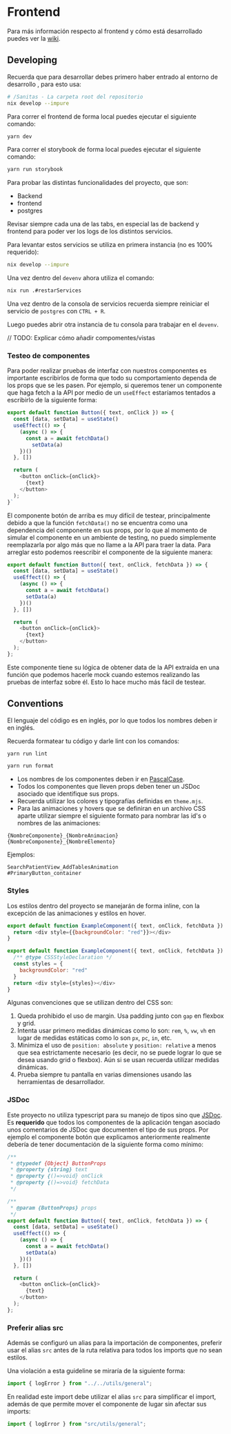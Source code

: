 # Frontend

Para más información respecto al frontend y cómo está desarrollado puedes ver la
[wiki](../wiki/mantenimiento/frontend/README.md).

## Developing

Recuerda que para desarrollar debes primero haber entrado al entorno de desarrollo
, para esto usa:

```bash
# /Sanitas - La carpeta root del repositorio
nix develop --impure
```

Para correr el frontend de forma local puedes ejecutar el siguiente comando:

```bash
yarn dev
```

Para correr el storybook de forma local puedes ejecutar el siguiente comando:

```bash
yarn run storybook
```

Para probar las distintas funcionalidades del proyecto, que son:

- Backend
- frontend
- postgres

Revisar siempre cada una de las tabs, en especial las de backend y frontend
para poder ver los logs de los distintos servicios.

Para levantar estos servicios se utiliza en primera instancia
(no es 100% requerido):

```bash
nix develop --impure
```

Una vez dentro del `devenv` ahora utiliza el comando:

```bash
nix run .#restarServices
```

Una vez dentro de la consola de servicios recuerda siempre reiniciar el
servicio de `postgres` con `CTRL + R`.

Luego puedes abrir otra instancia de tu consola para trabajar en el `devenv`.

// TODO: Explicar cómo añadir compomentes/vistas

### Testeo de componentes

Para poder realizar pruebas de interfaz con nuestros componentes es importante
escribirlos de forma que todo su comportamiento dependa de los props que se
les pasen. Por ejemplo, si queremos tener un componente que haga fetch a
la API por medio de un `useEffect` estaríamos tentados a escribirlo de
la siguiente forma:

```javascript
export default function Button({ text, onClick }) => {
  const [data, setData] = useState()
  useEffect(() => {
    (async () => {
      const a = await fetchData()
        setData(a)
    })()
  }, [])

  return (
    <button onClick={onClick}>
      {text}
    </button>
  );
}`
```

El componente botón de arriba es muy difícil de testear, principalmente debido
a que la función `fetchData()` no se encuentra como una dependencia del
componente en sus props, por lo que al momento de simular el componente en un
ambiente de testing, no puedo simplemente reemplazarla por algo más que no
llame a la API para traer la data. Para arreglar esto podemos reescribir el
componente de la siguiente manera:

```javascript
export default function Button({ text, onClick, fetchData }) => {
  const [data, setData] = useState()
  useEffect(() => {
    (async () => {
      const a = await fetchData()
      setData(a)
    })()
  }, [])

  return (
    <button onClick={onClick}>
      {text}
    </button>
  );
};
```

Este componente tiene su lógica de obtener data de la API extraída en una
función que podemos hacerle mock cuando estemos realizando las pruebas de
interfaz sobre él. Esto lo hace mucho más fácil de testear.

## Conventions

El lenguaje del código es en inglés, por lo que todos los nombres deben ir en inglés.

Recuerda formatear tu código y darle lint con los comandos:

```bash
yarn run lint
```

```bash
yarn run format
```

- Los nombres de los componentes deben ir en [PascalCase](https://www.theserverside.com/definition/Pascal-case).
- Todos los componentes que lleven props deben tener un JSDoc asociado que
  identifique sus props.
- Recuerda utilizar los colores y tipografías definidas en `theme.mjs`.
- Para las animaciones y hovers que se definiran en un archivo CSS aparte
  utilizar siempre el siguiente formato para nombrar las id's o nombres de las
  animaciones:

```text
{NombreComponente}_{NombreAnimacion}
{NombreComponente}_{NombreElemento}
```

Ejemplos:

```text
SearchPatientView_AddTablesAnimation
#PrimaryButton_container
```

### Styles

Los estilos dentro del proyecto se manejarán de forma inline, con la excepción
de las animaciones y estilos en hover.

```javascript
export default function ExampleComponent({ text, onClick, fetchData }) => {
  return <div style={{backgroundColor: "red"}}></div>
}

export default function ExampleComponent({ text, onClick, fetchData }) => {
  /** @type CSSStyleDeclaration */
  const styles = {
    backgroundColor: "red" 
  }
  return <div style={styles}></div>
}
```

Algunas convenciones que se utilizan dentro del CSS son:

1. Queda prohibido el uso de margin. Usa padding junto con `gap` en flexbox y grid.
1. Intenta usar primero medidas dinámicas como lo son: `rem`, `%`, `vw`, `vh`
   en lugar de medidas estáticas como lo son `px`, `pc`, `in`, etc.
1. Minimiza el uso de `position: absolute` y `position: relative` a menos que
   sea estrictamente necesario (es decir, no se puede lograr lo que se desea
   usando grid o flexbox). Aún si se usan recuerda utilizar medidas dinámicas.
1. Prueba siempre tu pantalla en varias dimensiones usando las herramientas de desarrollador.

### JSDoc

Este proyecto no utiliza typescript para su manejo de tipos sino que
[JSDoc](https://jsdoc.app/). Es **requerido** que todos los componentes de la
aplicación tengan asociado unos comentarios de JSDoc que documenten el tipo de
sus props. Por ejemplo el componente botón que explicamos anteriormente
realmente debería de tener documentación de la siguiente forma como mínimo:

```javascript
/**
 * @typedef {Object} ButtonProps
 * @property {string} text
 * @property {()=>void} onClick
 * @property {()=>void} fetchData
 */

/**
 * @param {ButtonProps} props
 */
export default function Button({ text, onClick, fetchData }) => {
  const [data, setData] = useState()
  useEffect(() => {
    (async () => {
      const a = await fetchData()
      setData(a)
    })()
  }, [])

  return (
    <button onClick={onClick}>
      {text}
    </button>
  );
};
```

### Preferir alias src

Además se configuró un alias para la importación de componentes, preferir usar
el alias `src` antes de la ruta relativa para todos los imports que no sean estilos.

Una violación a esta guideline se miraría de la siguiente forma:

```javascript
import { logError } from "../../utils/general";
```

En realidad este import debe utilizar el alias `src` para simplificar el import,
además de que permite mover el componente de lugar sin afectar sus imports:

```javascript
import { logError } from "src/utils/general";
```
